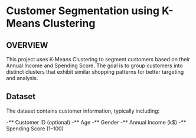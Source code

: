 # Customer Segmentation using K-Means Clustering
## OVERVIEW
This project uses K-Means Clustering to segment customers based on their Annual Income and Spending Score. The goal is to group customers into distinct clusters that exhibit similar shopping patterns for better targeting and analysis.

## Dataset
The dataset contains customer information, typically including:

-** Customer ID (optional)
-** Age
-** Gender
-** Annual Income (k$)
-** Spending Score (1–100)
